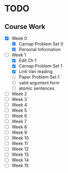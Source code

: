 # TODO

## Course Work

- [x] Week 0
  - [x] Carnap Problem Set 0
  - [x] Personal Information
- [ ] Week 1
  - [x] Edit Ch 1
  - [x] Carnap Problem Set 1
  - [x] Link Van reading
  - [ ] Paper Problem Set 1
  - [ ] valid argument form
  - [ ] atomic sentences
- [ ] Week 2
- [ ] Week 3
- [ ] Week 4
- [ ] Week 5
- [ ] Week 6
- [ ] Week 7
- [ ] Week 8
- [ ] Week 9
- [ ] Week 10
- [ ] Week 11
- [ ] Week 12
- [ ] Week 13
- [ ] Week 14
- [ ] Week 15
